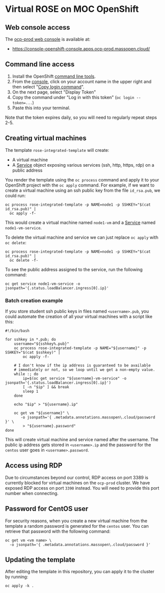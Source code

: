 # Virtual ROSE on MOC OpenShift

## Web console access

The [ocp-prod web console][console] is available at:

- https://console-openshift-console.apps.ocp-prod.massopen.cloud/

[console]: https://console-openshift-console.apps.ocp-prod.massopen.cloud/

## Command line access

1. Install the OpenShift [command line tools][cli].
2. From the [console][], click on your account name in the upper
   right and then select "[Copy login command][login]".
3. On the next page, select "Display Token"
4. Copy the command under "Log in with this token" (`oc login
   --token=...`)
5. Paste this into your terminal.

Note that the token expires daily, so you will need to regularly repeat steps
2-5.

[cli]: https://console-openshift-console.apps.ocp-prod.massopen.cloud/command-line-tools
[login]: https://oauth-openshift.apps.ocp-prod.massopen.cloud/oauth/token/request

## Creating virtual machines

The template `rose-integrated-template` will create:

- A virtual machine
- A [Service][] object exposing various services (ssh, http, https,
  rdp) on a public address

[service]: https://kubernetes.io/docs/concepts/services-networking/service/

You render the template using the `oc process` command and apply it to
your OpenShift project with the `oc apply` command.  For example, if
we want to create a virtual machine using an ssh public
key from the file `id_rsa.pub`, we could run:

```
oc process rose-integrated-template -p NAME=node1 -p SSHKEY="$(cat id_rsa.pub)" |
  oc apply -f-
```

This would create a virtual machine named `node1-vm` and a [Service][]
named `node1-vm-service`.

To delete the virtual machine and service we can just replace `oc
apply` with `oc delete`:

```
oc process rose-integrated-template -p NAME=node1 -p SSHKEY="$(cat id_rsa.pub)" |
  oc delete -f-
```

To see the public address assigned to the service, run the following
command:

```
oc get service node1-vm-service -o jsonpath='{.status.loadBalancer.ingress[0].ip}'
```

### Batch creation example

If you store student ssh public keys in files named `<username>.pub`,
you could automate the creation of all your virtual machines with a
script like this:

```
#!/bin/bash

for sshkey in *.pub; do
    username="${sshkey%.pub}"
    oc process rose-integrated-template -p NAME="${username}" -p SSHKEY="$(cat $sshkey)" |
        oc apply -f-

    # I don't know if the ip address is guaranteed to be available
    # immediately or not, so we loop until we get a non-empty value.
    while :; do
        ip=$(oc get service "${username}-vm-service" -o jsonpath='{.status.loadBalancer.ingress[0].ip}')
        [ -n "$ip" ] && break
        sleep 1
    done

    echo "$ip" > "${username}.ip"

    oc get vm "${username}" \
       -o jsonpath='{ .metadata.annotations.massopen\.cloud/password }' \
        > "${username}.password"
done
```

This will create virtual machine and service named after the username.
The public ip address gets stored in `<username>.ip` and the password
for the `centos` user goes in `<username>.password`.

## Access using RDP

Due to circumstances beyond our control, RDP access on port 3389 is
currently blocked for virtual machines on the `ocp-prod` cluster. We
have exposed RDP access on port `3390` instead. You will need to
provide this port number when connecting.

## Password for CentOS user

For security reasons, when you create a new virtual machine from the
template a random password is generated for the `centos` user. You can
retrieve that password with the following command:

```
oc get vm <vm name> \
  -o jsonpath='{ .metadata.annotations.massopen\.cloud/password }'
```

## Updating the template

After editing the template in this repository, you can apply it to the
cluster by running:

```
oc apply -k .
```
